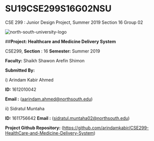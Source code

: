 # SU19CSE299S16G02NSU
CSE 299 : Junior Design Project, Summer 2019 Section 16 Group 02

![north-south-university-logo](https://user-images.githubusercontent.com/51095007/60244697-c06b5f00-98dc-11e9-8f7b-5988019271b1.png)



##**Project: Healthcare and Medicine Delivery System**

CSE299, **Section** : 16
**Semester:** Summer 2019

**Faculty:** Shaikh Shawon Arefin Shimon


**Submitted By:**

i) Arindam Kabir Ahmed

**ID:** 1612010042

**Email :** (aarindam.ahmed@northsouth.edu)


ii) Sidratul Muntaha

**ID:** 1611756642
**Email :** (sidratul.muntaha02@northsouth.edu)

**Project Github Repository:**
(https://github.com/arindamkabir/CSE299-HealthCare-and-Medicine-Delivery-System)

